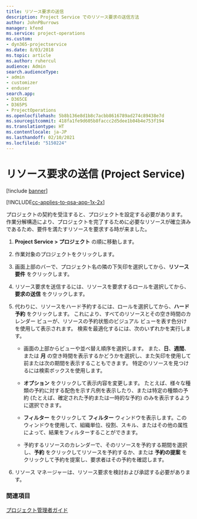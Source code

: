 ```yaml
---
title: リソース要求の送信
description: Project Service でのリソース要求の送信方法
author: JohnPBurrows
manager: kfend
ms.service: project-operations
ms.custom:
- dyn365-projectservice
ms.date: 8/03/2018
ms.topic: article
ms.author: ruhercul
audience: Admin
search.audienceType:
- admin
- customizer
- enduser
search.app:
- D365CE
- D365PS
- ProjectOperations
ms.openlocfilehash: 5b8b136e8d1b8c7acbb8616789ad274c89438e7d
ms.sourcegitcommit: 418fa1fe9d605b8faccc2d5dee1b04b4e753f194
ms.translationtype: HT
ms.contentlocale: ja-JP
ms.lasthandoff: 02/10/2021
ms.locfileid: "5150224"
---
```

# <a name="submit-resource-requests-project-service"></a>リソース要求の送信 (Project Service)

[!include [banner](../includes/psa-now-project-operations.md)]

[!INCLUDE[cc-applies-to-psa-app-1x-2x](../includes/cc-applies-to-psa-app-1x-2x.md)]

プロジェクトの契約を受注すると、プロジェクトを設定する必要があります。 作業分解構造により、プロジェクトを完了するために必要なリソースが確立済みであるため、要件を満たすリソースを要求する時が来ました。  
  
1.  **Project Service > プロジェクト** の順に移動します。  
  
2.  作業対象のプロジェクトをクリックします。  
  
3.  画面上部のバーで、プロジェクト名の隣の下矢印を選択してから、**リソース要件** をクリックします。  
  
4.  リソース要求を送信するには、リソースを要求するロールを選択してから、**要求の送信** をクリックします。  
  
5.  代わりに、リソースをハード予約するには、ロールを選択してから、**ハード予約** をクリックします。 これにより、すべてのリソースとその空き時間のカレンダー ビューが、リソースの予約状態のビジュアル ビューを表す色分けを使用して表示されます。 検索を最適化するには、次のいずれかを実行します。  
  
    -   画面の上部からビューや並べ替え順序を選択します。 また、**日**、**週間**、または **月** の空き時間を表示するかどうかを選択し、また矢印を使用して前または次の期間を表示することもできます。 特定のリソースを見つけるには検索ボックスを使用します。  
  
    -   **オプション** をクリックして表示内容を変更します。 たとえば、様々な種類の予約に対する配色を示す凡例を表示したり、または特定の種類の予約 (たとえば、確定された予約または一時的な予約) のみを表示するように選択できます。  
  
    -   **フィルター** をクリックして **フィルター** ウィンドウを表示します。このウィンドウを使用して、組織単位、役割、スキル、またはその他の属性によって、結果をフィルターすることができます。  
  
    -   予約するリソースのカレンダーで、そのリソースを予約する期間を選択し、**予約** をクリックしてリソースを予約するか、または **予約の提案** をクリックして予約を提案し、要求者はその予約を確認します。  
  
6.  リソース マネージャーは、リソース要求を検討および承認する必要があります。  
  
### <a name="see-also"></a>関連項目  
 [プロジェクト管理者ガイド](../psa/project-manager-guide.md)
